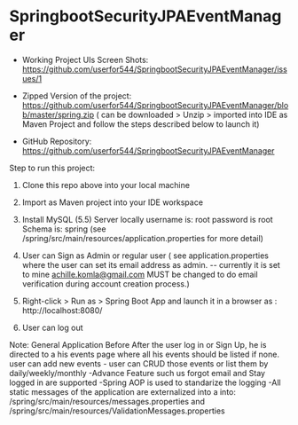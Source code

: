 # SpringbootSecurityJPAEventManager

- Working Project UIs Screen Shots: https://github.com/userfor544/SpringbootSecurityJPAEventManager/issues/1

- Zipped Version of the project: https://github.com/userfor544/SpringbootSecurityJPAEventManager/blob/master/spring.zip
( can be downloaded > Unzip > imported into IDE as Maven Project and follow the steps described below to launch it)

- GitHub Repository: https://github.com/userfor544/SpringbootSecurityJPAEventManager

Step to run this project:
1. Clone this repo above into your local machine
2. Import as Maven project into your IDE workspace
3. Install MySQL (5.5) Server locally
         username  is: root
          password  is root 
          Schema is: spring
(see /spring/src/main/resources/application.properties for more detail)

 4. User can Sign as Admin or regular user ( see application.properties where the user can set its email address as admin. -- 
 currently it is set to mine achille.komla@gmail.com MUST be changed to do email verification during account creation process.) 

5. Right-click > Run as > Spring Boot App 
and launch it in a browser as : http://localhost:8080/ 

6. User can log out

Note: General Application Before
After the user log in or Sign Up, he is directed to a his events page where all his events should be listed if none. user can add new events - user can CRUD those events or list  them by daily/weekly/monthly 
-Advance Feature such us forgot email and Stay logged in are supported
-Spring AOP is used to standarize the logging
-All static messages of the application are externalized into a into: /spring/src/main/resources/messages.properties and /spring/src/main/resources/ValidationMessages.properties 
